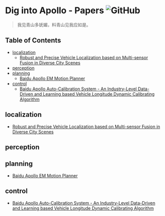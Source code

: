 # Dig into Apollo - Papers ![GitHub](https://img.shields.io/github/license/daohu527/Dig-into-Apollo.svg?style=popout)  

> 我见青山多妩媚，料青山见我应如是。

## Table of Contents

- [localization](#localization)
    - [Robust and Precise Vehicle Localization based on Multi-sensor Fusion in Diverse City Scenes]()
- [perception](#perception)
- [planning](#planning)
    - [Baidu Apollo EM Motion Planner]()
- [control](#control)
    - [Baidu Apollo Auto-Calibration System - An Industry-Level Data-Driven and Learning based Vehicle Longitude Dynamic Calibrating Algorithm]()

<a name="localization" />

## localization

* [Robust and Precise Vehicle Localization based on Multi-sensor Fusion in Diverse City Scenes](https://arxiv.org/abs/1711.05805)

<a name="perception" />

## perception

<a name="planning" />

## planning

* [Baidu Apollo EM Motion Planner](https://arxiv.org/abs/1807.08048)

<a name="control" />

## control

* [Baidu Apollo Auto-Calibration System - An Industry-Level Data-Driven and Learning based Vehicle Longitude Dynamic Calibrating Algorithm](https://arxiv.org/abs/1808.10134)

